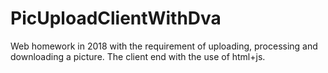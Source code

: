 # PicUploadClientWithDva
Web homework in 2018 with the requirement of uploading, processing and downloading a picture. The client end with the use of html+js.
